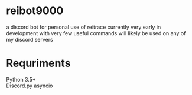 # reibot9000
a discord bot for personal use of reitrace
currently very early in development with very few useful commands
will likely be used on any of my discord servers

# Requriments
Python 3.5+\
Discord.py
asyncio

